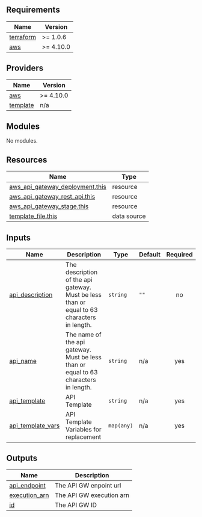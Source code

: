 <!-- BEGIN_TF_DOCS -->
## Requirements

| Name | Version |
|------|---------|
| <a name="requirement_terraform"></a> [terraform](#requirement\_terraform) | >= 1.0.6 |
| <a name="requirement_aws"></a> [aws](#requirement\_aws) | >= 4.10.0 |

## Providers

| Name | Version |
|------|---------|
| <a name="provider_aws"></a> [aws](#provider\_aws) | >= 4.10.0 |
| <a name="provider_template"></a> [template](#provider\_template) | n/a |

## Modules

No modules.

## Resources

| Name | Type |
|------|------|
| [aws_api_gateway_deployment.this](https://registry.terraform.io/providers/hashicorp/aws/latest/docs/resources/api_gateway_deployment) | resource |
| [aws_api_gateway_rest_api.this](https://registry.terraform.io/providers/hashicorp/aws/latest/docs/resources/api_gateway_rest_api) | resource |
| [aws_api_gateway_stage.this](https://registry.terraform.io/providers/hashicorp/aws/latest/docs/resources/api_gateway_stage) | resource |
| [template_file.this](https://registry.terraform.io/providers/hashicorp/template/latest/docs/data-sources/file) | data source |

## Inputs

| Name | Description | Type | Default | Required |
|------|-------------|------|---------|:--------:|
| <a name="input_api_description"></a> [api\_description](#input\_api\_description) | The description of the api gateway. Must be less than or equal to 63 characters in length. | `string` | `""` | no |
| <a name="input_api_name"></a> [api\_name](#input\_api\_name) | The name of the api gateway. Must be less than or equal to 63 characters in length. | `string` | n/a | yes |
| <a name="input_api_template"></a> [api\_template](#input\_api\_template) | API Template | `string` | n/a | yes |
| <a name="input_api_template_vars"></a> [api\_template\_vars](#input\_api\_template\_vars) | API Template Variables for replacement | `map(any)` | n/a | yes |

## Outputs

| Name | Description |
|------|-------------|
| <a name="output_api_endpoint"></a> [api\_endpoint](#output\_api\_endpoint) | The API GW enpoint url |
| <a name="output_execution_arn"></a> [execution\_arn](#output\_execution\_arn) | The API GW execution arn |
| <a name="output_id"></a> [id](#output\_id) | The API GW ID |
<!-- END_TF_DOCS -->